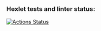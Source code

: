 ### Hexlet tests and linter status:
[![Actions Status](https://github.com/AChern0v/devops-for-programmers-project-77/workflows/hexlet-check/badge.svg)](https://github.com/AChern0v/devops-for-programmers-project-77/actions)